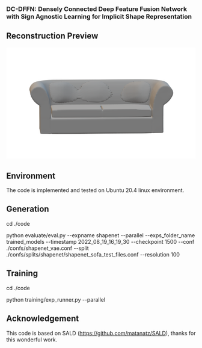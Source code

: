 ### DC-DFFN: Densely Connected Deep Feature Fusion Network with Sign Agnostic Learning for Implicit Shape Representation 


## Reconstruction Preview
![plot](https://github.com/basher8488881/DC-DFFN/blob/master/sofa1.png)


## Environment
The code is implemented and  tested on Ubuntu 20.4 linux environment. 

## Generation 

cd ./code  

python evaluate/eval.py --expname shapenet --parallel --exps_folder_name trained_models --timestamp 2022_08_19_16_19_30 --checkpoint 1500 --conf ./confs/shapenet_vae.conf --split ./confs/splits/shapenet/shapenet_sofa_test_files.conf --resolution 100

## Training 
cd ./code 

python training/exp_runner.py --parallel 

## Acknowledgement 
This code is based on SALD (https://github.com/matanatz/SALD), thanks for this wonderful work. 
